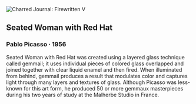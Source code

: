 <div class="artwork-of-the-day">
  <div class="container">
    <div class="img-wrapper">
      <img
        src="https://uploads5.wikiart.org/images/pablo-picasso/seated-woman-with-red-hat-1956.jpg"
        alt="Charred Journal: Firewritten V" />
    </div>
    <div class="artwork-detail">
      <div class="artwork-origin"> 
        <h2 class="artwork-name">Seated Woman with Red Hat</h2>
        <h3 class="artist">
          Pablo Picasso
                    ·  1956
        </h3>
      </div>
      <p class="description">
        <span class="artwork-description-text ng-binding" ng-bind-html="viewModel.ArtworkOfTheDay.Description | unsafe">Seated Woman with Red Hat was created using a layered glass technique called gemmail; it uses individual pieces of colored glass overlapped and joined together with clear liquid enamel and then fired. When illuminated from behind, gemmail produces a result that modulates color and captures light through many layers and textures of glass. Although Picasso was less-known for this art form, he produced 50 or more gemmaux masterpieces during his two years of study at the Malherbe Studio in France.</span>
                        <div class="text-shadow-container" ng-show="showShadow" style=""></div>
      </p>
    </div>
  </div>

</div>
